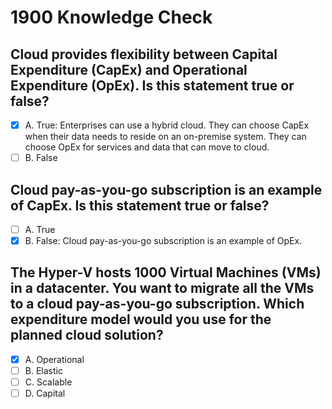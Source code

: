 # 1900 Knowledge Check

## Cloud provides flexibility between Capital Expenditure (CapEx) and Operational Expenditure (OpEx). Is this statement true or false?

- [X] A. True: Enterprises can use a hybrid cloud. They can choose CapEx when their data needs to reside on an on-premise system. They can choose OpEx for services and data that can move to cloud.
- [ ] B. False

## Cloud pay-as-you-go subscription is an example of CapEx. Is this statement true or false?

- [ ] A. True
- [X] B. False: Cloud pay-as-you-go subscription is an example of OpEx.

## The Hyper-V hosts 1000 Virtual Machines (VMs) in a datacenter. You want to migrate all the VMs to a cloud pay-as-you-go subscription. Which expenditure model would you use for the planned cloud solution?

- [X] A. Operational
- [ ] B. Elastic
- [ ] C. Scalable
- [ ] D. Capital
